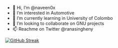 - 👋 Hi, I’m @naveen0x
- 👀 I’m interested in Automotive
- 🌱 I’m currently learning in University of Colombo
- 💞️ I’m looking to collaborate on GNU projects
- 📫 Reachme on Twitter @ranasingheny


[![GitHub Streak](http://github-readme-streak-stats.herokuapp.com?user=naveen0x&theme=dark&background=000000)](https://git.io/streak-stats)
